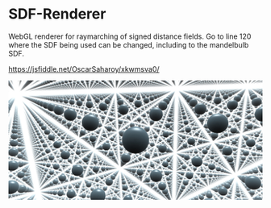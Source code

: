 # SDF-Renderer

WebGL renderer for raymarching of signed distance fields. Go to line 120 where the SDF being used can be changed, including to the mandelbulb SDF.

https://jsfiddle.net/OscarSaharoy/xkwmsva0/

![](https://github.com/OscarSaharoy/SDF-Renderer/blob/main/picture.jpg)

